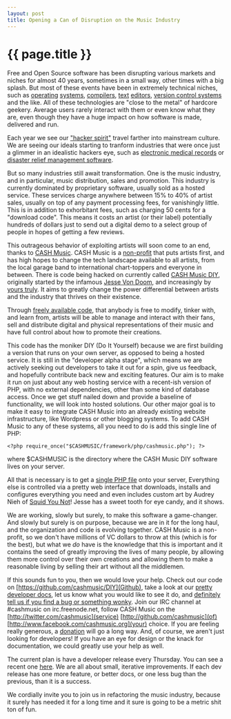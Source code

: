 ```yaml
---
layout: post
title: Opening a Can of Disruption on the Music Industry
---
```


# {{ page.title }}

Free and Open Source software has been disrupting various markets and niches
for almost 40 years, sometimes in a small way, other times with a big splash.
But most of these events have been in extremely technical niches, such as
[operating](https://secure.wikimedia.org/wikipedia/en/wiki/Linux)
[systems](http://rtems.com), [compilers](http://gcc.gnu.org),
[text](http://vim.org) [editors](http://www.gnu.org/software/emacs), [version
control systems](http://git-scm.com/) and the like. All of these technologies
are "close to the metal" of hardcore geekery. Average users rarely interact
with them or even know what they are, even though they have a huge impact
on how software is made, delivered and run.

Each year we see our ["hacker spirit"](http://www.catb.org/~esr/writings/cathedral-bazaar/cathedral-bazaar/index.html#catbmain)
travel farther into mainstream culture. We
are seeing our ideals starting to tranform industries that were once just a glimmer in an
idealistic hackers eye, such as [electronic medical records](http://openmrs.org) or
[disaster relief management software](https://secure.wikimedia.org/wikipedia/en/wiki/Sahana_FOSS_Disaster_Management_System).

But so many industries still await transformation. One is the music industry,
and in particular, music distribution, sales and promotion. This industry is
currently dominated by proprietary software, usually sold as a hosted service.
These services charge anywhere between 15% to 40% of artist sales, usually on
top of any payment processing fees, for vanishingly little. This is in addition
to exhorbitant fees, such as charging 50 cents for a "download code". This
means it costs an artist (or their label) potentially hundreds of dollars just
to send out a digital demo to a select group of people in hopes of getting a
few reviews.

This outrageous behavior of exploiting artists will soon come to an end, thanks
to [CASH Music](http://cashmusic.org). CASH Music is a [non-profit](http://cashmusic.org/about/) that puts artists first, and has high
hopes to change the tech landscape available to all artists, from the local
garage band to international chart-toppers and everyone in between. There is code being hacked on
currently called [CASH Music DIY](https://github.com/cashmusic/DIY), originally started by the infamous 
[Jesse Von Doom](https://twitter.com/#!/jessevondoom), and increasingly by [yours truly](http://leto.github.com). It aims to greatly change the power
differential between artists and the industry that thrives on their existence.

Through [freely available code](http://cashmusic.org/about/faq/), that anybody is free to modify, tinker with, and
learn from, artists will be able to manage and interact with their fans, sell
and distribute digital and physical representations of their music and have
full control about how to promote their creations.

This code has the moniker DIY (Do It Yourself) because we are first building a
version that runs on your own server, as opposed to being a hosted service.  It
is still in the "developer alpha stage", which means we are actively seeking
out developers to take it out for a spin, give us feedback, and hopefully
contribute back new and exciting features. Our aim is to make it run on just
about any web hosting service with a recent-ish version of PHP, with no
external dependencies, other than some kind of database access. Once we get
stuff nailed down and provide a baseline of functionality, we will look into
hosted solutions. Our other major goal is to make it easy to integrate CASH
Music into an already existing website infrastructure, like Wordpress or
other blogging systems. To add CASH Music to any of these systems, all you need
to do is add this single line of PHP:

    <?php require_once("$CASHMUSIC/framework/php/cashmusic.php"); ?>

where $CASHMUSIC is the directory where the CASH Music DIY software lives on your server.

All that is necessary is to get a [single PHP file](https://github.com/cashmusic/DIY/blob/master/installers/php/install.php) onto your server, Everything
else is controlled via a pretty web interface that downloads, installs and
configures everything you need and even includes custom art by Audrey Nieh of [Squid You Not](http://www.squidyounot.com)!
Jesse has a sweet tooth for eye candy, and it shows.

We are working, slowly but surely, to make this software a game-changer. And
slowly but surely is on purpose, because we are in it for the long haul, and
the organization and code is evolving together. CASH Music is a non-profit, so
we don't have millions of VC dollars to throw at this (which is for the best),
but what we *do* have is the knowledge that this is important and it contains
the seed of greatly improving the lives of many people, by allowing them more
control over their own creations and allowing them to make a reasonable living
by selling their art without all the middlemen.

If this sounds fun to you, then we would love your help. Check out our code on
[https://github.com/cashmusic/DIY](Github), take a look at our [pretty developer docs](http://cashmusic.github.com/DIY/), let us know what you would like to see it
do, and [definitely tell us if you find a bug or something wonky](http://help.cashmusic.org/).  Join our IRC channel at #cashmusic on irc.freenode.net,
follow CASH Music on the [http://twitter.com/cashmusic](service) [http://github.com/cashmusic](of) [http://www.facebook.com/cashmusic.org](your) choice.
If you are feeling really generous, a [donation](http://cashmusic.org/donate/) will go a long way.
And, of course, we aren't just looking for developers! If you have an eye for
design or the knack for documentation, we could greatly use your help as well.

The current plan is have a developer release every Thursday. You can see a recent
one [here](https://github.com/cashmusic/DIY/commits/dev_release_2). We are all about small, iterative improvements. If each dev
release has one more feature, or better docs, or one less bug than the
previous, than it is a success.

We cordially invite you to join us in refactoring the music industry, because
it surely has needed it for a long time and it sure is going to be a metric shit
ton of fun.

